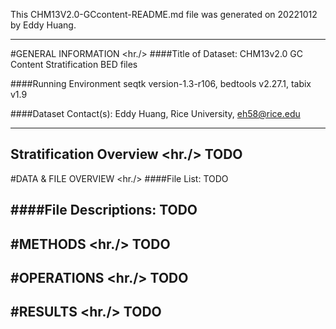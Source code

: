 This CHM13V2.0-GCcontent-README.md file was generated on 20221012 by Eddy Huang.

---

#GENERAL INFORMATION
<hr./>
####Title of Dataset:
CHM13v2.0 GC Content Stratification BED files

####Running Environment
seqtk version-1.3-r106, bedtools v2.27.1, tabix v1.9

####Dataset Contact(s):
Eddy Huang, Rice University, eh58@rice.edu

---

Stratification Overview
<hr./>
TODO
---

#DATA & FILE OVERVIEW
<hr./>
####File List:
TODO

####File Descriptions:
TODO
---
#METHODS
<hr./>
TODO
---
#OPERATIONS
<hr./>
TODO
---
#RESULTS
<hr./>
TODO
---
